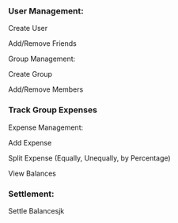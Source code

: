 
### User Management:

Create User

Add/Remove Friends

Group Management:

Create Group

Add/Remove Members

### Track Group Expenses

Expense Management:

Add Expense

Split Expense (Equally, Unequally, by Percentage)

View Balances

### Settlement:

Settle Balancesjk